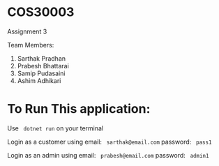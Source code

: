 # COS30003
Assignment 3

Team Members:
1. Sarthak Pradhan
2. Prabesh Bhattarai 
3. Samip Pudasaini
4. Ashim Adhikari

# To Run This application:

Use ``` dotnet run``` on your terminal

Login as a customer using 
email: ``` sarthak@email.com```
password: ``` pass1```

Login as an admin using 
email: ``` prabesh@email.com```
password: ``` admin1```
